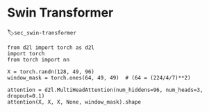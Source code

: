 # Swin Transformer
:label:`sec_swin-transformer`

```{.python .input  n=1}
from d2l import torch as d2l
import torch
from torch import nn
```

```{.python .input}
X = torch.randn(128, 49, 96)
window_mask = torch.ones(64, 49, 49)  # (64 = (224/4/7)**2)

attention = d2l.MultiHeadAttention(num_hiddens=96, num_heads=3, dropout=0.1)
attention(X, X, X, None, window_mask).shape
```
